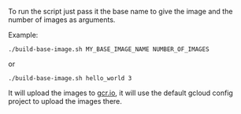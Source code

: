 
To run the script just pass it the base name to give the image and the number of images as arguments. 

Example:

`./build-base-image.sh MY_BASE_IMAGE_NAME NUMBER_OF_IMAGES`

or

`./build-base-image.sh hello_world 3`


It will upload the images to [gcr.io](https://cloud.google.com/container-registry/), it will use the default gcloud config project to upload the images there.
